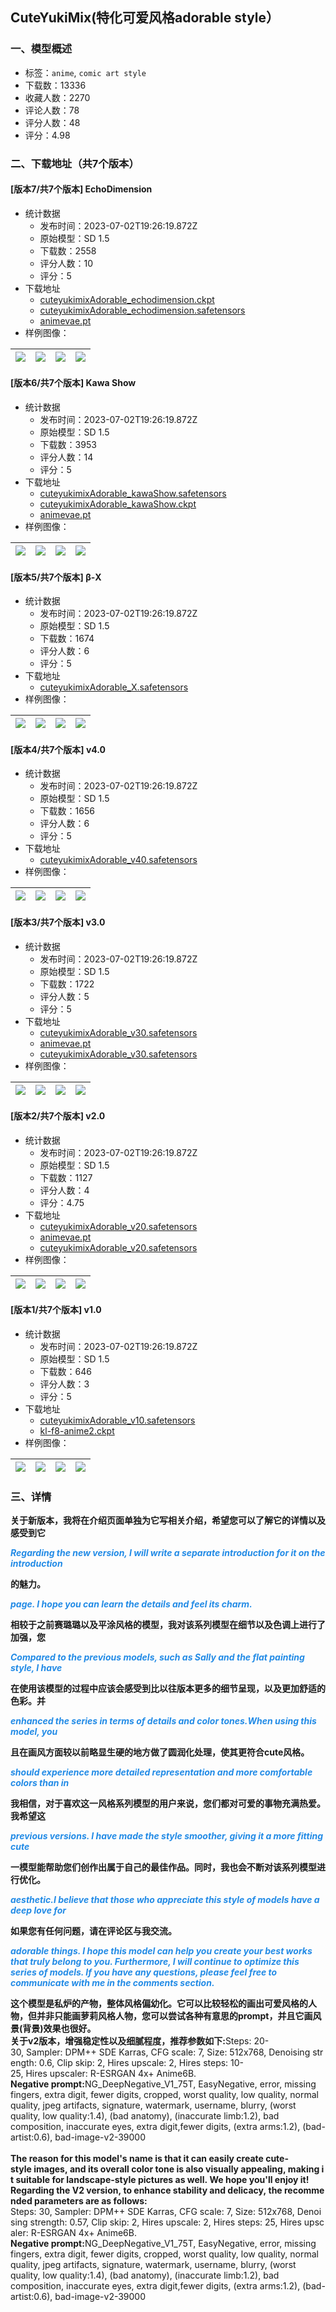 ## CuteYukiMix(特化可爱风格adorable style）
### 一、模型概述

- 标签：`anime`, `comic art style`
- 下载数：13336
- 收藏人数：2270
- 评论人数：78
- 评分人数：48
- 评分：4.98

### 二、下载地址（共7个版本）

#### [版本7/共7个版本] EchoDimension

- 统计数据
  - 发布时间：2023-07-02T19:26:19.872Z
  - 原始模型：SD 1.5
  - 下载数：2558
  - 评分人数：10
  - 评分：5
- 下载地址
  - [cuteyukimixAdorable_echodimension.ckpt](https://civitai.com/api/download/models/106439?type=Model&format=PickleTensor&size=pruned&fp=fp16)
  - [cuteyukimixAdorable_echodimension.safetensors](https://civitai.com/api/download/models/106439)
  - [animevae.pt](https://civitai.com/api/download/models/106439?type=VAE&format=Other)
- 样例图像：

| <img src="https://image.civitai.com/xG1nkqKTMzGDvpLrqFT7WA/73d60122-1f4d-47a4-8cd8-16ecd34b0710/width=450/1379958.jpeg" /> | <img src="https://image.civitai.com/xG1nkqKTMzGDvpLrqFT7WA/1ba107c2-743e-40b0-8538-a23f8905b91b/width=450/1346770.jpeg" /> | <img src="https://image.civitai.com/xG1nkqKTMzGDvpLrqFT7WA/68a8c7b6-96c8-4ee7-8afa-f69585c83730/width=450/1345285.jpeg" /> | <img src="https://image.civitai.com/xG1nkqKTMzGDvpLrqFT7WA/34ce1ed5-16c8-44f6-ae52-5d5d4b0b8d05/width=450/1345284.jpeg" /> |
| ---- | ---- | ---- | ---- |

#### [版本6/共7个版本] Kawa Show

- 统计数据
  - 发布时间：2023-07-02T19:26:19.872Z
  - 原始模型：SD 1.5
  - 下载数：3953
  - 评分人数：14
  - 评分：5
- 下载地址
  - [cuteyukimixAdorable_kawaShow.safetensors](https://civitai.com/api/download/models/97905)
  - [cuteyukimixAdorable_kawaShow.ckpt](https://civitai.com/api/download/models/97905?type=Model&format=PickleTensor&size=pruned&fp=fp16)
  - [animevae.pt](https://civitai.com/api/download/models/97905?type=VAE&format=Other)
- 样例图像：

| <img src="https://image.civitai.com/xG1nkqKTMzGDvpLrqFT7WA/4a63b7a4-c327-419d-bec5-95d36770156a/width=450/1229479.jpeg" /> | <img src="https://image.civitai.com/xG1nkqKTMzGDvpLrqFT7WA/b6738aac-5b3e-4dc1-b520-fb379eab3e87/width=450/1180240.jpeg" /> | <img src="https://image.civitai.com/xG1nkqKTMzGDvpLrqFT7WA/13e95e17-a71d-4553-9c03-bf8d0b0b5291/width=450/1216636.jpeg" /> | <img src="https://image.civitai.com/xG1nkqKTMzGDvpLrqFT7WA/5fe8c075-5f16-4c3c-869a-4d794f4de239/width=450/1216639.jpeg" /> |
| ---- | ---- | ---- | ---- |

#### [版本5/共7个版本] β-X

- 统计数据
  - 发布时间：2023-07-02T19:26:19.872Z
  - 原始模型：SD 1.5
  - 下载数：1674
  - 评分人数：6
  - 评分：5
- 下载地址
  - [cuteyukimixAdorable_X.safetensors](https://civitai.com/api/download/models/95742)
- 样例图像：

| <img src="https://image.civitai.com/xG1nkqKTMzGDvpLrqFT7WA/80c13775-b45d-4e81-b410-b9ecfd53c47d/width=450/1152018.jpeg" /> | <img src="https://image.civitai.com/xG1nkqKTMzGDvpLrqFT7WA/78ebe063-bd69-4de4-8701-f64d4d1e689f/width=450/1140618.jpeg" /> | <img src="https://image.civitai.com/xG1nkqKTMzGDvpLrqFT7WA/954d9bb7-aa39-4a9e-8c2a-c25bdd8deb9c/width=450/1151769.jpeg" /> | <img src="https://image.civitai.com/xG1nkqKTMzGDvpLrqFT7WA/6cfd41cd-dd33-4fea-8044-edc7a0a20188/width=450/1146900.jpeg" /> |
| ---- | ---- | ---- | ---- |

#### [版本4/共7个版本] v4.0

- 统计数据
  - 发布时间：2023-07-02T19:26:19.872Z
  - 原始模型：SD 1.5
  - 下载数：1656
  - 评分人数：6
  - 评分：5
- 下载地址
  - [cuteyukimixAdorable_v40.safetensors](https://civitai.com/api/download/models/90907)
- 样例图像：

| <img src="https://image.civitai.com/xG1nkqKTMzGDvpLrqFT7WA/19046581-d7ce-4851-9063-4eb62501dc6e/width=450/1060144.jpeg" /> | <img src="https://image.civitai.com/xG1nkqKTMzGDvpLrqFT7WA/d0c6b5dc-f11e-470a-990b-4d6674de8f1a/width=450/1060167.jpeg" /> | <img src="https://image.civitai.com/xG1nkqKTMzGDvpLrqFT7WA/b8b4bfc3-7c43-48e1-bbc3-0e566e104499/width=450/1060152.jpeg" /> | <img src="https://image.civitai.com/xG1nkqKTMzGDvpLrqFT7WA/9f1a20e6-b684-454c-a85a-38f20b0159bc/width=450/1068001.jpeg" /> |
| ---- | ---- | ---- | ---- |

#### [版本3/共7个版本] v3.0

- 统计数据
  - 发布时间：2023-07-02T19:26:19.872Z
  - 原始模型：SD 1.5
  - 下载数：1722
  - 评分人数：5
  - 评分：5
- 下载地址
  - [cuteyukimixAdorable_v30.safetensors](https://civitai.com/api/download/models/68709)
  - [animevae.pt](https://civitai.com/api/download/models/68709?type=VAE&format=Other)
  - [cuteyukimixAdorable_v30.safetensors](https://civitai.com/api/download/models/68709?type=Model&format=SafeTensor&size=full&fp=fp32)
- 样例图像：

| <img src="https://image.civitai.com/xG1nkqKTMzGDvpLrqFT7WA/ad046ac5-0107-47cf-b0c9-6de6d9041e5a/width=450/869792.jpeg" /> | <img src="https://image.civitai.com/xG1nkqKTMzGDvpLrqFT7WA/f43417d6-a0e4-49f1-93f4-9dcfe2c08c06/width=450/766190.jpeg" /> | <img src="https://image.civitai.com/xG1nkqKTMzGDvpLrqFT7WA/d6a3a028-173f-46c5-ab04-c508c4a7c5bb/width=450/799344.jpeg" /> | <img src="https://image.civitai.com/xG1nkqKTMzGDvpLrqFT7WA/16faf81a-f3dc-4c51-847f-05350546c5e4/width=450/871268.jpeg" /> |
| ---- | ---- | ---- | ---- |

#### [版本2/共7个版本] v2.0

- 统计数据
  - 发布时间：2023-07-02T19:26:19.872Z
  - 原始模型：SD 1.5
  - 下载数：1127
  - 评分人数：4
  - 评分：4.75
- 下载地址
  - [cuteyukimixAdorable_v20.safetensors](https://civitai.com/api/download/models/47883?type=Model&format=SafeTensor&size=full&fp=fp32)
  - [animevae.pt](https://civitai.com/api/download/models/47883?type=VAE&format=Other)
  - [cuteyukimixAdorable_v20.safetensors](https://civitai.com/api/download/models/47883)
- 样例图像：

| <img src="https://image.civitai.com/xG1nkqKTMzGDvpLrqFT7WA/71f7dc4e-9d49-4d60-0cda-311cbab97100/width=450/516870.jpeg" /> | <img src="https://image.civitai.com/xG1nkqKTMzGDvpLrqFT7WA/1487c8d8-bda2-4ff3-98e7-9680bf6f1a00/width=450/516875.jpeg" /> | <img src="https://image.civitai.com/xG1nkqKTMzGDvpLrqFT7WA/6d39ec21-2edf-4ff8-7eed-7fb3a772fa00/width=450/516872.jpeg" /> | <img src="https://image.civitai.com/xG1nkqKTMzGDvpLrqFT7WA/ea2dc5c4-74bc-45dc-944f-5456d8aa2a00/width=450/516887.jpeg" /> |
| ---- | ---- | ---- | ---- |

#### [版本1/共7个版本] v1.0

- 统计数据
  - 发布时间：2023-07-02T19:26:19.872Z
  - 原始模型：SD 1.5
  - 下载数：646
  - 评分人数：3
  - 评分：5
- 下载地址
  - [cuteyukimixAdorable_v10.safetensors](https://civitai.com/api/download/models/33760)
  - [kl-f8-anime2.ckpt](https://civitai.com/api/download/models/33760?type=VAE&format=Other)
- 样例图像：

| <img src="https://image.civitai.com/xG1nkqKTMzGDvpLrqFT7WA/687b21b5-4535-4be8-631a-67d4af09fc00/width=450/385217.jpeg" /> | <img src="https://image.civitai.com/xG1nkqKTMzGDvpLrqFT7WA/95c22865-9828-4652-2eed-76f5559d2a00/width=450/385222.jpeg" /> | <img src="https://image.civitai.com/xG1nkqKTMzGDvpLrqFT7WA/8b4aac75-ba9a-46ea-9416-694b4c93c600/width=450/385221.jpeg" /> | <img src="https://image.civitai.com/xG1nkqKTMzGDvpLrqFT7WA/02cc579c-c24d-43f4-0056-fd7a8a538600/width=450/385220.jpeg" /> |
| ---- | ---- | ---- | ---- |


### 三、详情
<p><strong>关于新版本，我将在介绍页面单独为它写相关介绍，希望您可以了解它的详情以及感受到它</strong></p><p><strong><em><span style="color:rgb(34, 139, 230)">Regarding the new version, I will write a separate introduction for it on the introduction</span></em></strong></p><p><strong>的魅力。</strong></p><p><strong><em><span style="color:rgb(34, 139, 230)">page. I hope you can learn the details and feel its charm.</span></em></strong></p><p><strong>相较于之前赛璐璐以及平涂风格的模型，我对该系列模型在细节以及色调上进行了加强，您</strong></p><p><strong><em><span style="color:rgb(34, 139, 230)">Compared to the previous models, such as Sally and the flat painting style, I have</span></em></strong></p><p><strong>在使用该模型的过程中应该会感受到比以往版本更多的细节呈现，以及更加舒适的色彩。并</strong></p><p><strong><em><span style="color:rgb(34, 139, 230)">enhanced the series in terms of details and color tones.When using this model, you</span></em></strong></p><p><strong>且在画风方面较以前略显生硬的地方做了圆润化处理，使其更符合cute风格。</strong></p><p><strong><em><span style="color:rgb(34, 139, 230)">should experience more detailed representation and more comfortable colors than in</span></em></strong></p><p><strong>我相信，对于喜欢这一风格系列模型的用户来说，您们都对可爱的事物充满热爱。我希望这</strong></p><p><strong><em><span style="color:rgb(34, 139, 230)">previous versions. I have made the style smoother, giving it a more fitting cute</span></em></strong></p><p><strong>一模型能帮助您们创作出属于自己的最佳作品。同时，我也会不断对该系列模型进行优化。</strong></p><p><strong><em><span style="color:rgb(34, 139, 230)">aesthetic.I believe that those who appreciate this style of models have a deep love for</span></em></strong></p><p><strong>如果您有任何问题，请在评论区与我交流。</strong></p><p><strong><em><span style="color:rgb(34, 139, 230)">adorable things. I hope this model can help you create your best works that truly belong to you. Furthermore, I will continue to optimize this series of models. If you have any questions, please feel free to communicate with me in the comments section.</span></em></strong></p><p></p><p><strong>这个模型是私炉的产物，整体风格偏幼化。它可以比较轻松的画出可爱风格的人物，但并非只能画萝莉风格人物，您可以尝试各种有意思的prompt，并且它画风景(背景)效果也很好。<br />关于v2版本，增强稳定性以及细腻程度，推荐参数如下:</strong>Steps: 20-30, Sampler: DPM++ SDE Karras, CFG scale: 7, Size: 512x768, Denoising strength: 0.6, Clip skip: 2, Hires upscale: 2, Hires steps: 10-25, Hires upscaler: R-ESRGAN 4x+ Anime6B.<br /><strong>Negative prompt:</strong>NG_DeepNegative_V1_75T, EasyNegative, error, missing fingers, extra digit, fewer digits, cropped, worst quality, low quality, normal quality, jpeg artifacts, signature, watermark, username, blurry, (worst quality, low quality:1.4), (bad anatomy), (inaccurate limb:1.2), bad composition, inaccurate eyes, extra digit,fewer digits, (extra arms:1.2), (bad-artist:0.6), bad-image-v2-39000<br /><br /><strong>The reason for this model's name is that it can easily create cute-style images, and its overall color tone is also visually appealing, making it suitable for landscape-style pictures as well. We hope you'll enjoy it!<br />Regarding the V2 version, to enhance stability and delicacy, the recommended parameters are as follows:</strong><br />Steps: 30, Sampler: DPM++ SDE Karras, CFG scale: 7, Size: 512x768, Denoising strength: 0.57, Clip skip: 2, Hires upscale: 2, Hires steps: 25, Hires upscaler: R-ESRGAN 4x+ Anime6B.<br /><strong>Negative prompt:</strong>NG_DeepNegative_V1_75T, EasyNegative, error, missing fingers, extra digit, fewer digits, cropped, worst quality, low quality, normal quality, jpeg artifacts, signature, watermark, username, blurry, (worst quality, low quality:1.4), (bad anatomy), (inaccurate limb:1.2), bad composition, inaccurate eyes, extra digit,fewer digits, (extra arms:1.2), (bad-artist:0.6), bad-image-v2-39000</p>